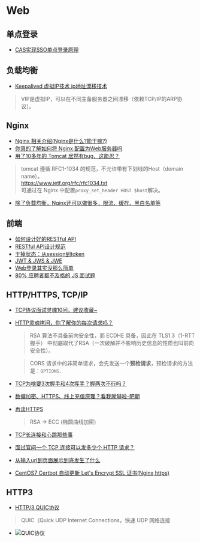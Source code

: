 # Web

## 单点登录
* [CAS实现SSO单点登录原理](http://www.coin163.com/java/cas/cas.html)

## 负载均衡
* [Keepalived 虚拟IP技术 ip地址漂移技术](https://www.cnblogs.com/myseries/p/11409895.html)
> VIP是虚拟IP，可以在不同主备服务器之间漂移（依赖TCP/IP的ARP协议）。

## Nginx
* [Nginx 相关介绍(Nginx是什么?能干嘛?)](https://www.cnblogs.com/wcwnina/p/8728391.html)
* [你真的了解如何将 Nginx 配置为Web服务器吗](https://lufficc.com/blog/configure-nginx-as-a-web-server)
* [用了10多年的 Tomcat 居然有bug，这能忍？](https://mp.weixin.qq.com/s?__biz=MzIwMzY1OTU1NQ==&mid=2247486521&idx=1&sn=b4652b03579a43b5ab9f243653ffd114)
> tomcat 遵循 RFC1-1034 的规范，不允许带有下划线的Host（domain name）。  
https://www.ietf.org/rfc/rfc1034.txt  
可通过在 Nginx 中配置``proxy_set_header HOST $host``解决。

* [除了负载均衡，Nginx还可以做很多，限流、缓存、黑白名单等](https://mp.weixin.qq.com/s?__biz=MzU0MzQ5MDA0Mw==&mid=2247486150&idx=1&sn=a85f3352d6bfebe040e03b289ad39eb1)

## 前端
* [如何设计好的RESTful API](https://mp.weixin.qq.com/s?__biz=Mzg3NjIxMjA1Ng==&mid=2247483661&idx=1&sn=048af6543c7baf6cefa691f80587b4c3)
* [RESTful API设计规范](https://www.cnblogs.com/mayite/p/9798913.html)
* [干掉状态：从session到token](http://mp.weixin.qq.com/s?__biz=MzAxOTc0NzExNg==&mid=2665513566&idx=1&sn=a2688cadbe9c8042ff1abbdf04a8bd5e)
* [JWT & JWS & JWE](https://gblog.sherlocky.com/jwt/)
* [Web登录其实没那么简单](https://www.cnblogs.com/letcafe/p/loginSecurity.html)
* [80% 应聘者都不及格的 JS 面试题](https://juejin.im/post/58cf180b0ce4630057d6727c)

## HTTP/HTTPS, TCP/IP
* [TCP协议面试灵魂10问，建议收藏~](https://mp.weixin.qq.com/s/B-Uc61AJLnVaFiG909RN0g)
* [HTTP灵魂拷问，你了解你的每次请求吗？](https://mp.weixin.qq.com/s/mmiRIb-nQLQKVGFYUYYbHQ)
  > RSA 算法不具备前向安全性，而 ECDHE 具备，因此在 TLS1.3（1-RTT握手） 中彻底取代了RSA（一次破解并不影响历史信息的性质也叫前向安全性）。

  > CORS 请求中的非简单请求，会先发送一个**预检请求**，预检请求的方法是：``OPTIONS``.

* [TCP为啥要3次握手和4次挥手？握两次不行吗？](https://www.cnblogs.com/qdhxhz/p/8470997.html)
* [数据加密、HTTPS、线上充值原理？看我就够啦-肥朝](https://www.jianshu.com/p/2cb959529c96)
* [再谈HTTPS](https://zhuanlan.zhihu.com/p/75461564)
  > RSA -> ECC (椭圆曲线加密)
* [TCP长连接和心跳那些事](https://mp.weixin.qq.com/s/U5SQkaCI2DI6WiaRYVpN2g)
* [面试官问一个 TCP 连接可以发多少个 HTTP 请求？](https://mp.weixin.qq.com/s?__biz=MzIwMzY1OTU1NQ==&mid=2247486325&idx=1&sn=1dd32634cc92402934e85a43691c1011)
* [从输入url到页面展示到底发生了什么](https://www.cnblogs.com/xianyulaodi/p/6547807.html)

* [CentOS7 Certbot 自动更新 Let's Encrypt SSL 证书(Nginx,https)](https://halo.sherlocky.com/archives/centos7-certbot-nginx-ssl)

## HTTP3 
* [HTTP/3 QUIC协议](https://mp.weixin.qq.com/s/mHPEOho5F1pmNSWUAXQ9QA)
> QUIC（Quick UDP Internet Connections，快速 UDP 网络连接
* ![QUIC协议](https://ghost.oss.sherlocky.com/halo/http3_1589801866231.png)
